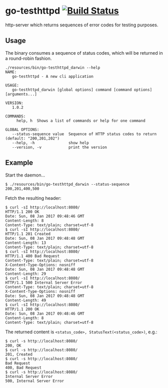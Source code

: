 # go-testhttpd [![Build Status](http://ec2-54-194-144-141.eu-west-1.compute.amazonaws.com/api/badges/cp2017/go-testhttpd/status.svg)](http://ec2-54-194-144-141.eu-west-1.compute.amazonaws.com/cp2017/go-testhttpd)
http-server which returns sequences of error codes for testing purposes.

## Usage

The binary consumes a sequence of status codes, which will be returned in a round-robin fashion.

```
./resources/bin/go-testhttpd_darwin --help
NAME:
   go-testhttpd - A new cli application

USAGE:
   go-testhttpd_darwin [global options] command [command options] [arguments...]

VERSION:
   1.0.2

COMMANDS:
     help, h  Shows a list of commands or help for one command

GLOBAL OPTIONS:
   --status-sequence value  Sequence of HTTP status codes to return (default: "200,201,202")
   --help, -h               show help
   --version, -v            print the version
```

## Example

Start the daemon...

```
$ ./resources/bin/go-testhttpd_darwin --status-sequence 200,201,400,500
```

Fetch the resulting header:

```
$ curl -sI http://localhost:8080/
HTTP/1.1 200 OK
Date: Sun, 08 Jan 2017 09:48:46 GMT
Content-Length: 8
Content-Type: text/plain; charset=utf-8
$ curl -sI http://localhost:8080/
HTTP/1.1 201 Created
Date: Sun, 08 Jan 2017 09:48:48 GMT
Content-Length: 13
Content-Type: text/plain; charset=utf-8
$ curl -sI http://localhost:8080/
HTTP/1.1 400 Bad Request
Content-Type: text/plain; charset=utf-8
X-Content-Type-Options: nosniff
Date: Sun, 08 Jan 2017 09:48:48 GMT
Content-Length: 29
$ curl -sI http://localhost:8080/
HTTP/1.1 500 Internal Server Error
Content-Type: text/plain; charset=utf-8
X-Content-Type-Options: nosniff
Date: Sun, 08 Jan 2017 09:48:48 GMT
Content-Length: 49
$ curl -sI http://localhost:8080/
HTTP/1.1 200 OK
Date: Sun, 08 Jan 2017 09:48:46 GMT
Content-Length: 8
Content-Type: text/plain; charset=utf-8
```

The returned content is `<status_code>, StatusText(<status_code>)`, e.g.:

```
$ curl -s http://localhost:8080/
200, OK
$ curl -s http://localhost:8080/
201, Created
$ curl -s http://localhost:8080/
Bad Request
400, Bad Request
$ curl -s http://localhost:8080/
Internal Server Error
500, Internal Server Error
```
